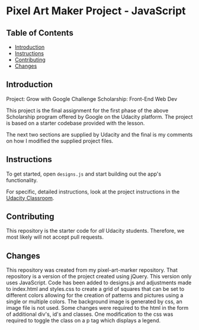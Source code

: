 # Pixel Art Maker Project - JavaScript

## Table of Contents

* [Introduction](#Introduction)
* [Instructions](#instructions)
* [Contributing](#contributing)
* [Changes](#changes)

## Introduction

Project: Grow with Google Challenge Scholarship: Front-End Web Dev

This project is the final assignment for the first phase of the above Scholarship program offered by Google on the Udacity platform. The project is based on a starter codebase provided with the lesson.

The next two sections are supplied by Udacity and the final is my comments on how I modified the supplied project files.

## Instructions

To get started, open `designs.js` and start building out the app's functionality.

For specific, detailed instructions, look at the project instructions in the [Udacity Classroom](https://classroom.udacity.com/me).

## Contributing

This repository is the starter code for _all_ Udacity students. Therefore, we most likely will not accept pull requests.

## Changes

This repository was created from my pixel-art-marker repository. That repository is a version of the project created using jQuery. This version only uses JavaScript. Code has been added to designs.js and adjustments made to index.html and styles.css to create a grid of squares that can be set to different colors allowing for the creation of patterns and pictures using a single or multiple colors. The background image is generated by css, an image file is not used. Some changes were required to the html in the form of additional div's, id's and classes. One modification to the css was required to toggle the class on a p tag which displays a legend. 
